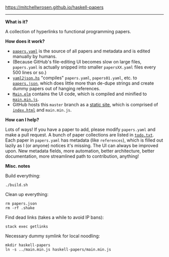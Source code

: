 https://mitchellwrosen.github.io/haskell-papers

---

**What is it?**

A collection of hyperlinks to functional programming papers.

**How does it work?**

- [`papers.yaml`](papers.yaml) is the source of all papers and metadata and is
edited manually by humans.
- (Because GitHub's file-editing UI becomes slow on large files, `papers.yaml`
is actually snipped into smaller `papersXX.yaml` files every 500 lines or so.)
- [`yaml2json.hs`](yaml2json.hs) "compiles" `papers.yaml`, `papers01.yaml`, etc.
to [`papers.json`](papers.json), which does little more than de-dupe strings and
create dummy papers out of hanging references.
- [`Main.elm`](Main.elm) contains the UI code, which is compiled and minified to
[`main.min.js`](main.min.js).
- GitHub hosts this `master` branch as a
[static site](https://mitchellwrosen.github.io/haskell-papers), which is
comprised of [`index.html`](index.html) and `main.min.js`.

**How can I help?**

Lots of ways! If you have a paper to add, please modify `papers.yaml` and make a
pull request. A bunch of paper collections are listed in [`todo.txt`](todo.txt).
Each paper in `papers.yaml` has metadata (like `references`), which is filled
out lazily as I (or anyone) notices it's missing. The UI can always be improved
upon. New metadata fields, more automation, better architecture, better
documentation, more streamlined path to contribution, anything!

**Misc. notes**

Build everything:

    ./build.sh

Clean up everything:

    rm papers.json
    rm -rf .shake

Find dead links (takes a while to avoid IP bans):

    stack exec getlinks

Necessary dummy symlink for local noodling:

    mkdir haskell-papers
    ln -s ../main.min.js haskell-papers/main.min.js
